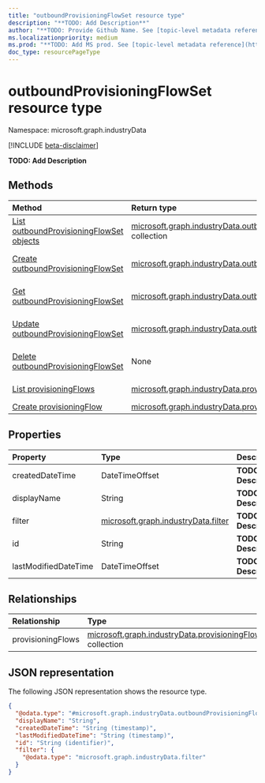 ```yaml
---
title: "outboundProvisioningFlowSet resource type"
description: "**TODO: Add Description**"
author: "**TODO: Provide Github Name. See [topic-level metadata reference](https://aka.ms/msgo?pagePath=Document-APIs/Guidelines/Metadata)**"
ms.localizationpriority: medium
ms.prod: "**TODO: Add MS prod. See [topic-level metadata reference](https://aka.ms/msgo?pagePath=Document-APIs/Guidelines/Metadata)**"
doc_type: resourcePageType
---
```


# outboundProvisioningFlowSet resource type

Namespace: microsoft.graph.industryData

[!INCLUDE [beta-disclaimer](../../includes/beta-disclaimer.md)]

**TODO: Add Description**

## Methods
|Method|Return type|Description|
|:---|:---|:---|
|[List outboundProvisioningFlowSet objects](../api/industrydata-industrydataroot-list-outboundprovisioningflowsets.md)|[microsoft.graph.industryData.outboundProvisioningFlowSet](../resources/industrydata-outboundprovisioningflowset.md) collection|Get a list of the [microsoft.graph.industryData.outboundProvisioningFlowSet](../resources/industrydata-outboundprovisioningflowset.md) objects and their properties.|
|[Create outboundProvisioningFlowSet](../api/industrydata-industrydataroot-post-outboundprovisioningflowsets.md)|[microsoft.graph.industryData.outboundProvisioningFlowSet](../resources/industrydata-outboundprovisioningflowset.md)|Create a new [microsoft.graph.industryData.outboundProvisioningFlowSet](../resources/industrydata-outboundprovisioningflowset.md) object.|
|[Get outboundProvisioningFlowSet](../api/industrydata-outboundprovisioningflowset-get.md)|[microsoft.graph.industryData.outboundProvisioningFlowSet](../resources/industrydata-outboundprovisioningflowset.md)|Read the properties and relationships of a [microsoft.graph.industryData.outboundProvisioningFlowSet](../resources/industrydata-outboundprovisioningflowset.md) object.|
|[Update outboundProvisioningFlowSet](../api/industrydata-outboundprovisioningflowset-update.md)|[microsoft.graph.industryData.outboundProvisioningFlowSet](../resources/industrydata-outboundprovisioningflowset.md)|Update the properties of a [microsoft.graph.industryData.outboundProvisioningFlowSet](../resources/industrydata-outboundprovisioningflowset.md) object.|
|[Delete outboundProvisioningFlowSet](../api/industrydata-industrydataroot-delete-outboundprovisioningflowsets.md)|None|Delete a [microsoft.graph.industryData.outboundProvisioningFlowSet](../resources/industrydata-outboundprovisioningflowset.md) object.|
|[List provisioningFlows](../api/industrydata-outboundprovisioningflowset-list-provisioningflows.md)|[microsoft.graph.industryData.provisioningFlow](../resources/industrydata-provisioningflow.md) collection|Get the provisioningFlow resources from the provisioningFlows navigation property.|
|[Create provisioningFlow](../api/industrydata-outboundprovisioningflowset-post-provisioningflows.md)|[microsoft.graph.industryData.provisioningFlow](../resources/industrydata-provisioningflow.md)|Create a new provisioningFlow object.|

## Properties
|Property|Type|Description|
|:---|:---|:---|
|createdDateTime|DateTimeOffset|**TODO: Add Description**|
|displayName|String|**TODO: Add Description**|
|filter|[microsoft.graph.industryData.filter](../resources/industrydata-filter.md)|**TODO: Add Description**|
|id|String|**TODO: Add Description**|
|lastModifiedDateTime|DateTimeOffset|**TODO: Add Description**|

## Relationships
|Relationship|Type|Description|
|:---|:---|:---|
|provisioningFlows|[microsoft.graph.industryData.provisioningFlow](../resources/industrydata-provisioningflow.md) collection|**TODO: Add Description**|

## JSON representation
The following JSON representation shows the resource type.
<!-- {
  "blockType": "resource",
  "keyProperty": "id",
  "@odata.type": "microsoft.graph.industryData.outboundProvisioningFlowSet",
  "openType": false
}
-->
``` json
{
  "@odata.type": "#microsoft.graph.industryData.outboundProvisioningFlowSet",
  "displayName": "String",
  "createdDateTime": "String (timestamp)",
  "lastModifiedDateTime": "String (timestamp)",
  "id": "String (identifier)",
  "filter": {
    "@odata.type": "microsoft.graph.industryData.filter"
  }
}
```

